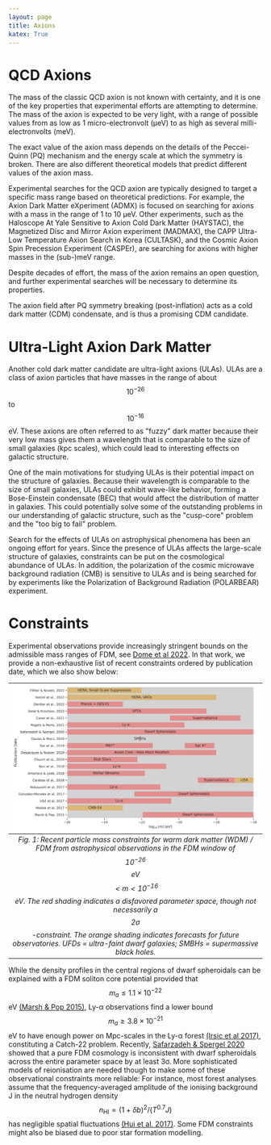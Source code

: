 ```yaml
---
layout: page
title: Axions
katex: True
---
```


# QCD Axions

The mass of the classic QCD axion is not known with certainty, and it is one of the key properties that experimental efforts are attempting to determine. 
The mass of the axion is expected to be very light, with a range of possible values from as low as 1 micro-electronvolt (μeV) to as high as several milli-electronvolts (meV).

The exact value of the axion mass depends on the details of the Peccei-Quinn (PQ) mechanism and the energy scale at which the symmetry is broken. 
There are also different theoretical models that predict different values of the axion mass.

Experimental searches for the QCD axion are typically designed to target a specific mass range based on theoretical predictions. 
For example, the Axion Dark Matter eXperiment (ADMX) is focused on searching for axions with a mass in the range of 1 to 10 μeV. 
Other experiments, such as the Haloscope At Yale Sensitive to Axion Cold Dark Matter (HAYSTAC), the Magnetized Disc and Mirror Axion experiment (MADMAX), 
the CAPP Ultra-Low Temperature Axion Search in Korea (CULTASK), and the Cosmic Axion Spin Precession Experiment (CASPEr), are searching for axions 
with higher masses in the (sub-)meV range.

Despite decades of effort, the mass of the axion remains an open question, and further experimental searches will be necessary to determine its properties.

The axion field after PQ symmetry breaking (post-inflation) acts as a cold dark matter (CDM) condensate, and is thus a promising CDM candidate.

# Ultra-Light Axion Dark Matter

Another cold dark matter candidate are ultra-light axions (ULAs). ULAs are a class of axion particles that have masses in the range of 
about $$10^{-26}$$ to $$10^{-16}$$ eV. These axions are often referred to as "fuzzy" dark matter because their very low mass gives them a 
wavelength that is comparable to the size of small galaxies (kpc scales), which could lead to interesting effects on galactic structure.

One of the main motivations for studying ULAs is their potential impact on the structure of galaxies. Because their wavelength is 
comparable to the size of small galaxies, ULAs could exhibit wave-like behavior, forming a Bose-Einstein condensate (BEC) that would 
affect the distribution of matter in galaxies. This could potentially solve some of the outstanding problems in our understanding of 
galactic structure, such as the "cusp-core" problem and the "too big to fail" problem.

Search for the effects of ULAs on astrophysical phenomena has been an ongoing effort for years. Since the presence of ULAs affects 
the large-scale structure of galaxies, constraints can be put on the cosmological abundance of ULAs. In addition, the polarization of 
the cosmic microwave background radiation (CMB) is sensitive to ULAs and is being searched for by experiments like the Polarization of 
Background Radiation (POLARBEAR) experiment.

# Constraints
Experimental observations provide increasingly stringent bounds on the admissible mass ranges of FDM, see [Dome et al 2022](https://academic.oup.com/mnras/article/519/3/4183/6961063). 
In that work, we provide a non-exhaustive list of recent constraints ordered by publication date, which we also show below:

| ![Constraints](/assets/images/MassConstraints.png) | 
|:--:| 
| *Fig. 1: Recent particle mass constraints for warm dark matter (WDM) / FDM from astrophysical observations in the FDM window of $$10^{-26}$$ eV $$<m<10^{-16}$$ eV. The red shading indicates a disfavored parameter space, though not necessarily a $$2\sigma$$-constraint. The orange shading indicates forecasts for future observatories. UFDs = ultra-faint dwarf galaxies; SMBHs = supermassive black holes.* |

While the density profiles in the central regions of dwarf spheroidals can be explained with a FDM soliton core potential provided that 
$$m_a \le 1.1 \times 10^{-22}$$ eV [(Marsh & Pop 2015)](https://arxiv.org/abs/1502.03456), Ly-α observations find a lower 
bound $$m_a \ge 3.8 \times 10^{-21}$$ eV to have enough power on Mpc-scales 
in the Ly-α forest [(Irsic et al 2017)](https://arxiv.org/abs/1703.04683), constituting a Catch-22 problem. 
Recently, [Safarzadeh & Spergel 2020](https://arxiv.org/abs/1906.11848) showed that a pure FDM cosmology is inconsistent with dwarf spheroidals across the
entire parameter space by at least 3σ. More sophisticated models of
reionisation are needed though to make some of these observational
constraints more reliable: For instance, most forest analyses assume
that the frequency-averaged amplitude of the ionising background J
in the neutral hydrogen density $$n_{\text{HI}} \propto (1+\delta b)^2/(T^{0.7}J)$$ has negligible
spatial fluctuations [(Hui et al. 2017)](https://arxiv.org/abs/1610.08297). Some FDM constraints might also be biased due to poor star formation modelling.
